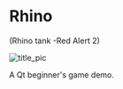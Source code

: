 # Rhino

(Rhino tank -Red Alert 2)

![title_pic](https://github.com/GozSoft/Rhino/blob/main/title_pic.png)

 A Qt beginner's game demo.
